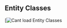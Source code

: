 ## Entity Classes

[![Cant load Entity Classes](https://github.com/jeremybrown505/investmentz/tree/master/app/src/main/java/edu/cnm/deepdive/investmentz/model/entity)